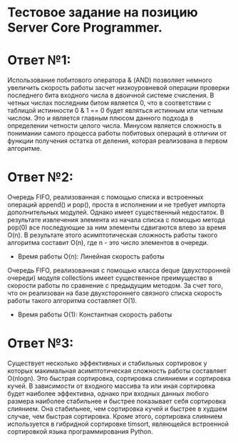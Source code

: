 # Тестовое задание на позицию Server Core Programmer.


# Ответ №1:

Использование побитового оператора & (AND) позволяет немного увеличить скорость  работы засчет низкоуровневой операции проверки последнего бита входного числа в двоичной системе счисления. В четных числах последним битом является 0, что в соответствии с таблицой истинности 0 & 1 == 0 будет являться истинным или четным числом.
Это и является главным плюсом данного подхода в определении четности целого числа. Минусом является сложность в понимании самого процесса работы побитовых операций в отличии от функции получения остатка от деления, которая реализована в первом алгоритме.

# Ответ №2:

Очередь FIFO, реализованная с помощью списка и встроенных операций append() и pop(), проста в исполнении и не требует импорта дополнительных модулей. Однако имеет существенный недостаток. В результате извлечения элемента из начала списка с помощью метода pop(0) все последующие за ним элементы сдвигаются влево за время O(n). В результате этого асимптотическая сложность работы такого алгоритма составит O(n), где n - это число элементов в очереди.
-   Время работы O(n): Линейная скорость работы

Очередь FIFO, реализованная с помощью класса deque (двухсторонней очереди) модуля collections имеет существенное преимущество в скорости работы по сравнение с предыдущим методом. За счет того, что он реализован на базе двухстороннего связного списка скорость работы такого алгоритма составляет O(1).
-   Время работы O(1): Константная скорость работы


# Ответ №3:

Существует несколько эффективных и стабильных сортировок у которых макимальная асимптотическая сложность 
работы составляет O(nlogn). Это быстрая сортировка, сортировка слияниеми и сортировка кучей. В зависимости от входного массива та или иная сортировка будет наиболее эффективна, однако при входных данных любого размера наиболее стабильнее и быстрее показывает себя сортировка слиянием. Она стабильнее, чем сортировка кучей и быстрее в худшем случае, чем быстрая сортировка. Кроме этого, сортировка слиянием используется в гибридной сортировке timsort, являющейся встроенной сортировкой языка программирования Python.